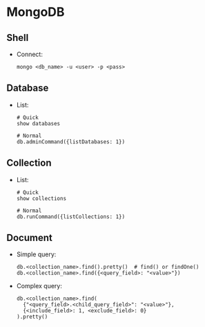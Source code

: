 # MongoDB

## Shell

- Connect:

  ```shell
  mongo <db_name> -u <user> -p <pass>
  ```

## Database

- List:

  ```shell
  # Quick
  show databases

  # Normal
  db.adminCommand({listDatabases: 1})
  ```

## Collection

- List:

  ```shell
  # Quick
  show collections

  # Normal
  db.runCommand({listCollections: 1})
  ```

## Document

- Simple query:

  ```shell
  db.<collection_name>.find().pretty()  # find() or findOne()
  db.<collection_name>.find({<query_field>: "<value>"})
  ```

- Complex query:

  ```shell
  db.<collection_name>.find(
    {"<query_field>.<child_query_field>": "<value>"},
    {<include_field>: 1, <exclude_field>: 0}
  ).pretty()
  ```
